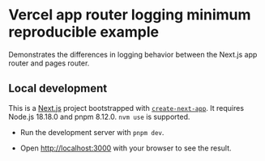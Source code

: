 # Vercel app router logging minimum reproducible example

Demonstrates the differences in logging behavior between the Next.js app router and pages router.

## Local development

This is a [Next.js](https://nextjs.org/) project bootstrapped with [`create-next-app`](https://github.com/vercel/next.js/tree/canary/packages/create-next-app). It requires Node.js 18.18.0 and pnpm 8.12.0. `nvm use` is supported.

- Run the development server with `pnpm dev`.

- Open [http://localhost:3000](http://localhost:3000) with your browser to see the result.
